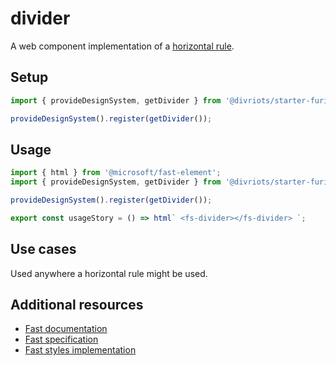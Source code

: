 # divider

A web component implementation of a [horizontal rule](https://developer.mozilla.org/en-US/docs/Web/HTML/Element/hr).

## Setup

```ts
import { provideDesignSystem, getDivider } from '@divriots/starter-furious';

provideDesignSystem().register(getDivider());
```

## Usage

```js preview-story
import { html } from '@microsoft/fast-element';
import { provideDesignSystem, getDivider } from '@divriots/starter-furious';

provideDesignSystem().register(getDivider());

export const usageStory = () => html` <fs-divider></fs-divider> `;
```

## Use cases

Used anywhere a horizontal rule might be used.

## Additional resources

- [Fast documentation](https://github.com/microsoft/fast/blob/master/packages/web-components/fast-foundation/src/divider/README.md)
- [Fast specification](https://github.com/microsoft/fast/blob/master/packages/web-components/fast-foundation/src/divider/divider.spec.md)
- [Fast styles implementation](https://github.com/microsoft/fast/blob/master/packages/web-components/fast-components/src/divider/divider.styles.ts)
